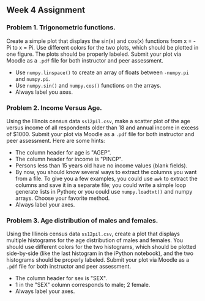 ## Week 4 Assignment

### Problem 1. Trigonometric functions.

Create a simple plot that displays the sin(x) and cos(x) functions from x = -Pi to x = Pi. Use different colors for the two plots, which should be plotted in one figure. The plots should be properly labeled. Submit your plot via Moodle as a `.pdf` file for both instructor and peer assessment.

- Use `numpy.linspace()` to create an array of floats between `-numpy.pi` and `numpy.pi`.
- Use `numpy.sin()` and `numpy.cos()` functions on the arrays.
- Always label you axes.

### Problem 2. Income Versus Age.

Using the Illinois census data `ss12pil.csv`, make a scatter plot of the age versus income of all respondents older than 18 and annual income in excess of $1000. Submit your plot via Moodle as a `.pdf` file for both instructor and peer assessment. Here are some hints:

- The column header for age is "AGEP".
- The column header for income is "PINCP".
- Persons less than 15 years old have no income values (blank fields).
- By now, you should know several ways to extract the columns you want from a file. To give you a few examples, you could use `awk` to extract the columns and save it in a separate file; you could write a simple loop generate lists in Python; or you could use `numpy.loadtxt()` and numpy arrays. Choose your favorite method.
- Always label your axes.

### Problem 3. Age distribution of males and females.

Using the Illinois census data `ss12pil.csv`, create a plot that displays multiple histograms for the age distribution of males and females. You should use different colors for the two histograms, which should be plotted side-by-side (like the last histogram in the iPython notebook), and the two histograms should be properly labeled. Submit your plot via Moodle as a `.pdf` file for both instructor and peer assessment.

- The column header for sex is "SEX".
- 1 in the "SEX" column corresponds to male; 2 female.
- Always label your axes.
